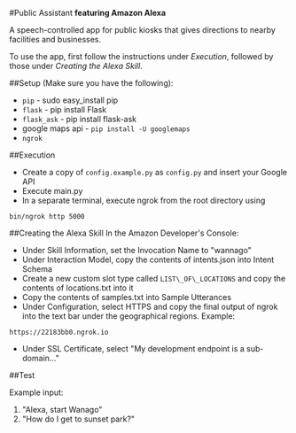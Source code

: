#Public Assistant
**featuring Amazon Alexa**

A speech-controlled app for public kiosks that gives directions to nearby facilities and businesses.

To use the app, first follow the instructions under *Execution*, followed by those under *Creating the Alexa Skill*.

##Setup (Make sure you have the following):
* `pip` - sudo easy_install pip <br />
* `flask` - pip install Flask <br />
* `flask_ask` - pip install flask-ask <br />
* google maps api - `pip install -U googlemaps` <br />
* `ngrok`

##Execution

* Create a copy of `config.example.py` as `config.py` and insert your Google API
* Execute main.py
* In a separate terminal, execute ngrok from the root directory using
```
bin/ngrok http 5000
```

##Creating the Alexa Skill
In the Amazon Developer's Console: 

* Under Skill Information, set the Invocation Name to "wannago"
* Under Interaction Model, copy the contents of intents.json into Intent Schema
* Create a new custom slot type called `LIST\_OF\_LOCATIONS` and copy the contents of locations.txt into it
* Copy the contents of samples.txt into Sample Utterances
* Under Configuration, select HTTPS and copy the final output of ngrok into the text bar under the geographical regions. Example:
```
https://22183bb0.ngrok.io
```
* Under SSL Certificate, select "My development endpoint is a sub-domain..."

##Test

Example input:

1. "Alexa, start Wanago"
2. "How do I get to sunset park?"
